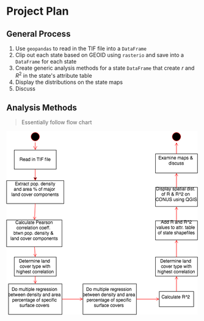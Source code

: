 # Project Plan

## General Process
1) Use `geopandas` to read in the TIF file into a `DataFrame`
2) Clip out each state based on GEOID using `rasterio` and save into a `DataFrame` for each state
3) Create generic analysis methods for a state `DataFrame` that create $r$ and $R^2$ in the state's attribute table
4) Display the distributions on the state maps
5) Discuss

## Analysis Methods
> Essentially follow flow chart

![flowchart](./flowchart.png)
